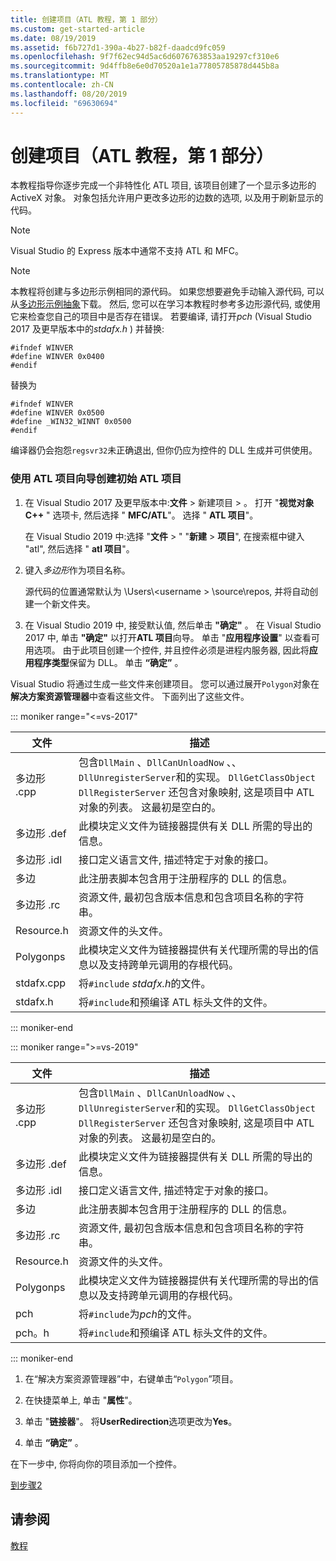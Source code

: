 ```yaml
---
title: 创建项目（ATL 教程，第 1 部分）
ms.custom: get-started-article
ms.date: 08/19/2019
ms.assetid: f6b727d1-390a-4b27-b82f-daadcd9fc059
ms.openlocfilehash: 9f7f62ec94d5ac6d6076763853aa19297cf310e6
ms.sourcegitcommit: 9d4ffb8e6e0d70520a1e1a77805785878d445b8a
ms.translationtype: MT
ms.contentlocale: zh-CN
ms.lasthandoff: 08/20/2019
ms.locfileid: "69630694"
---
```

# <a name="creating-the-project-atl-tutorial-part-1"></a>创建项目（ATL 教程，第 1 部分）

本教程指导你逐步完成一个非特性化 ATL 项目, 该项目创建了一个显示多边形的 ActiveX 对象。 对象包括允许用户更改多边形的边数的选项, 以及用于刷新显示的代码。

> [!NOTE]
> Visual Studio 的 Express 版本中通常不支持 ATL 和 MFC。

> [!NOTE]
> 本教程将创建与多边形示例相同的源代码。 如果您想要避免手动输入源代码, 可以从[多边形示例抽象](https://github.com/Microsoft/VCSamples/tree/master/VC2008Samples/ATL/Controls/Polygon)下载。 然后, 您可以在学习本教程时参考多边形源代码, 或使用它来检查您自己的项目中是否存在错误。
> 若要编译, 请打开*pch* (Visual Studio 2017 及更早版本中的*stdafx.h* ) 并替换:
> ```
> #ifndef WINVER
> #define WINVER 0x0400
> #endif
> ```
> 替换为
> ```
> #ifndef WINVER
> #define WINVER 0x0500
> #define _WIN32_WINNT 0x0500
> #endif
> ```
> 编译器仍会抱怨`regsvr32`未正确退出, 但你仍应为控件的 DLL 生成并可供使用。

### <a name="to-create-the-initial-atl-project-using-the-atl-project-wizard"></a>使用 ATL 项目向导创建初始 ATL 项目

1. 在 Visual Studio 2017 及更早版本中:**文件** > 新建项目 > 。 打开 "**视觉对象C++**  " 选项卡, 然后选择 " **MFC/ATL**"。 选择 " **ATL 项目**"。

   在 Visual Studio 2019 中:选择 "**文件** > " "**新建** > **项目**", 在搜索框中键入 "atl", 然后选择 " **atl 项目**"。

1. 键入*多边形*作为项目名称。

    源代码的位置通常默认为 \Users\\\<username > \source\repos, 并将自动创建一个新文件夹。

1. 在 Visual Studio 2019 中, 接受默认值, 然后单击 **"确定"** 。 
   在 Visual Studio 2017 中, 单击 **"确定"** 以打开**ATL 项目**向导。 单击 "**应用程序设置**" 以查看可用选项。 由于此项目创建一个控件, 并且控件必须是进程内服务器, 因此将**应用程序类型**保留为 DLL。 单击 **“确定”** 。

Visual Studio 将通过生成一些文件来创建项目。 您可以通过展开`Polygon`对象在**解决方案资源管理器**中查看这些文件。 下面列出了这些文件。

::: moniker range="<=vs-2017"

|文件|描述|
|----------|-----------------|
|多边形 .cpp|包含`DllMain` 、`DllCanUnloadNow` 、、`DllUnregisterServer`和的实现。 `DllGetClassObject` `DllRegisterServer` 还包含对象映射, 这是项目中 ATL 对象的列表。 这最初是空白的。|
|多边形 .def|此模块定义文件为链接器提供有关 DLL 所需的导出的信息。|
|多边形 .idl|接口定义语言文件, 描述特定于对象的接口。|
|多边|此注册表脚本包含用于注册程序的 DLL 的信息。|
|多边形 .rc|资源文件, 最初包含版本信息和包含项目名称的字符串。|
|Resource.h|资源文件的头文件。|
|Polygonps|此模块定义文件为链接器提供有关代理所需的导出的信息以及支持跨单元调用的存根代码。|
|stdafx.cpp|将`#include` *stdafx.h*的文件。|
|stdafx.h|将`#include`和预编译 ATL 标头文件的文件。|

::: moniker-end

::: moniker range=">=vs-2019"

|文件|描述|
|----------|-----------------|
|多边形 .cpp|包含`DllMain` 、`DllCanUnloadNow` 、、`DllUnregisterServer`和的实现。 `DllGetClassObject` `DllRegisterServer` 还包含对象映射, 这是项目中 ATL 对象的列表。 这最初是空白的。|
|多边形 .def|此模块定义文件为链接器提供有关 DLL 所需的导出的信息。|
|多边形 .idl|接口定义语言文件, 描述特定于对象的接口。|
|多边|此注册表脚本包含用于注册程序的 DLL 的信息。|
|多边形 .rc|资源文件, 最初包含版本信息和包含项目名称的字符串。|
|Resource.h|资源文件的头文件。|
|Polygonps|此模块定义文件为链接器提供有关代理所需的导出的信息以及支持跨单元调用的存根代码。|
|pch|将`#include`为*pch*的文件。|
|pch。h|将`#include`和预编译 ATL 标头文件的文件。|

::: moniker-end

1. 在“解决方案资源管理器”中，右键单击“`Polygon`”项目。

1. 在快捷菜单上, 单击 "**属性**"。

1. 单击 "**链接器**"。 将**UserRedirection**选项更改为**Yes**。

1. 单击 **“确定”** 。

在下一步中, 你将向你的项目添加一个控件。

[到步骤2](../atl/adding-a-control-atl-tutorial-part-2.md)

## <a name="see-also"></a>请参阅

[教程](../atl/active-template-library-atl-tutorial.md)
